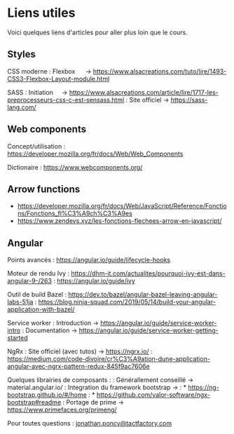 Liens utiles
============

Voici quelques liens d'articles pour aller plus loin que le cours.


Styles
------

CSS moderne
: Flexbox &nbsp;&nbsp;&nbsp;&nbsp;&nbsp;&rarr; https://www.alsacreations.com/tuto/lire/1493-CSS3-Flexbox-Layout-module.html

SASS
: Initiation &nbsp;&nbsp;&nbsp;&nbsp;&rarr; https://www.alsacreations.com/article/lire/1717-les-preprocesseurs-css-c-est-sensass.html
: Site officiel &rarr; https://sass-lang.com/


Web components
--------------

Concept/utilisation
: https://developer.mozilla.org/fr/docs/Web/Web_Components

Dictionaire
: https://www.webcomponents.org/



Arrow functions
---------------

* https://developer.mozilla.org/fr/docs/Web/JavaScript/Reference/Fonctions/Fonctions_fl%C3%A9ch%C3%A9es
* https://www.zendevs.xyz/les-fonctions-flechees-arrow-en-javascript/



Angular
-------

Points avancés
: https://angular.io/guide/lifecycle-hooks

Moteur de rendu Ivy
: https://dhm-it.com/actualites/pourquoi-ivy-est-dans-angular-9-/263
: https://angular.io/guide/ivy

Outil de build Bazel
: https://dev.to/bazel/angular-bazel-leaving-angular-labs-51ja
: https://blog.ninja-squad.com/2019/05/14/build-your-angular-application-with-bazel/

Service worker
: Introduction &rarr; https://angular.io/guide/service-worker-intro
: Documentation &rarr; https://angular.io/guide/service-worker-getting-started

NgRx
: Site officiel (avec tutos) &rarr; https://ngrx.io/
: https://medium.com/code-divoire/cr%C3%A9ation-dune-application-angular-avec-ngrx-pattern-redux-845f9ac7606e

Quelques librairies de composants :
: Générallement conseillé &rarr; material.angular.io/
: Integration du framework bootstrap &rarr;
: * https://ng-bootstrap.github.io/#/home
: * https://github.com/valor-software/ngx-bootstrap#readme
: Portage de prime &rarr; https://www.primefaces.org/primeng/

Pour toutes questions : jonathan.poncy@tactfactory.com
